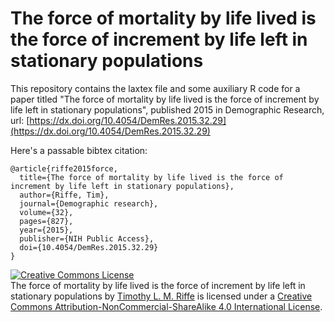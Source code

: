 The force of mortality by life lived is the force of increment by life left in stationary populations
==================
This repository contains the laxtex file and some auxiliary R code for a paper titled "The force of mortality by life lived is the force of increment by life left in stationary populations", published 2015 in Demographic Research, url: [https://dx.doi.org/10.4054/DemRes.2015.32.29](https://dx.doi.org/10.4054/DemRes.2015.32.29)

Here's a passable bibtex citation:
```
@article{riffe2015force,
  title={The force of mortality by life lived is the force of increment by life left in stationary populations},
  author={Riffe, Tim},
  journal={Demographic research},
  volume={32},
  pages={827},
  year={2015},
  publisher={NIH Public Access},
  doi={10.4054/DemRes.2015.32.29}
}
```

<a rel="license" href="http://creativecommons.org/licenses/by-nc-sa/4.0/"><img alt="Creative Commons License" style="border-width:0" src="https://i.creativecommons.org/l/by-nc-sa/4.0/88x31.png" /></a><br /><span xmlns:dct="http://purl.org/dc/terms/" property="dct:title">The force of mortality by life lived is the force of increment by life left in stationary populations</span> by <a xmlns:cc="http://creativecommons.org/ns#" href="https://sites.google.com/site/timriffepersonal/" property="cc:attributionName" rel="cc:attributionURL">Timothy L. M. Riffe</a> is licensed under a <a rel="license" href="http://creativecommons.org/licenses/by-nc-sa/4.0/">Creative Commons Attribution-NonCommercial-ShareAlike 4.0 International License</a>.

